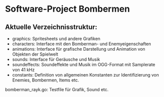 # Software-Project Bombermen

## Aktuelle Verzeichnisstruktur:

- graphics: Spritesheets und andere Grafiken
- characters: Interface mit den Bomberman- und Enemyeigenschaften
- animations: Interface für grafische Darstellung und Animation von Objekten der Spielwelt
- sounds: Interface für Geräusche und Musik
- soundeffects: Soundeffekte und Musik im OGG-Format mit Samplerate von 41 kHz
- constants: Definition von allgemeinen Konstanten zur Identifizierung von Enemies, Bombermen, Items etc.

bomberman_rayk.go:  Testfile für Grafik, Sound etc.
